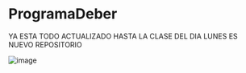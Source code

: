 # ProgramaDeber
YA ESTA TODO ACTUALIZADO HASTA LA CLASE DEL DIA LUNES
ES NUEVO REPOSITORIO

![image](https://github.com/SaquiNda/ProgramaDeber/assets/86367279/5d479003-fa90-4f87-bf8b-933132c8eec9)
